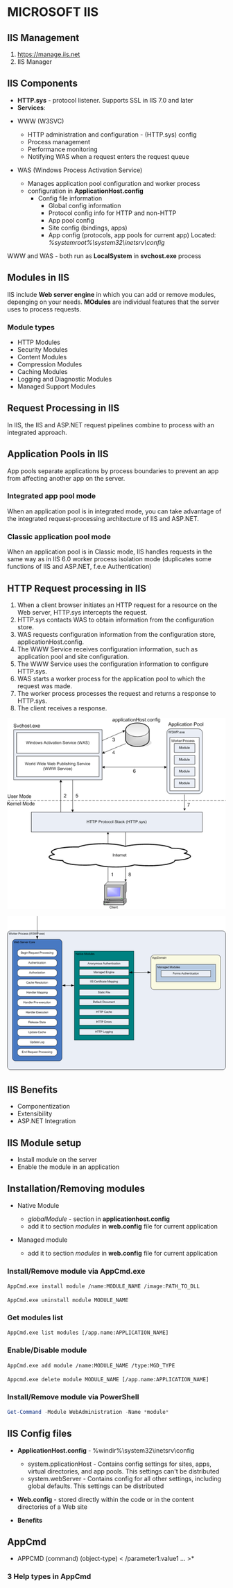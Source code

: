 # MICROSOFT IIS

## IIS Management
1. https://manage.iis.net
2. IIS Manager

## IIS Components
- **HTTP.sys** - protocol listener. Supports SSL in IIS 7.0 and later
- **Services**:
* WWW (W3SVC)
    - HTTP administration and configuration - (HTTP.sys) config
    - Process management
    - Performance monitoring
    - Notifying WAS when a request enters the request queue 

* WAS (Windows Process Activation Service)
    - Manages application pool configuration and worker process
    - configuration in **ApplicationHost.config**
        * Config file information
            - Global config information
            - Protocol config info for HTTP and non-HTTP
            - App pool config
            - Site config (bindings, apps)
            - App config (protocols, app pools for current app) Located: *%systemroot%\system32\inetsrv\config*

WWW and WAS - both run as **LocalSystem** in **svchost.exe** process

## Modules in IIS

IIS include **Web server engine** in which you can add or remove modules, depenging on your needs.
**MOdules** are individual features that the server uses to process requests.

### Module types

- HTTP Modules
- Security Modules
- Content Modules 
- Compression Modules
- Caching Modules
- Logging and Diagnostic Modules
- Managed Support Modules

## Request Processing in IIS

In IIS, the IIS and ASP.NET request pipelines combine to process with an integrated approach.

## Application Pools in IIS

App pools separate applications by process boundaries to prevent an app from affecting another app on the server.

### Integrated app pool mode

When an application pool is in integrated mode, you can take advantage of the integrated request-processing architecture of IIS and ASP.NET.

### Classic application pool mode

When an application pool is in Classic mode, IIS handles requests in the same way as in IIS 6.0 worker process isolation mode (duplicates some functions of IIS and ASP.NET, f.e.e Authentication)

## HTTP Request processing in IIS

1. When a client browser initiates an HTTP request for a resource on the Web server, HTTP.sys intercepts the request.
2. HTTP.sys contacts WAS to obtain information from the configuration store.
3. WAS requests configuration information from the configuration store, applicationHost.config.
4. The WWW Service receives configuration information, such as application pool and site configuration.
5. The WWW Service uses the configuration information to configure HTTP.sys.
6. WAS starts a worker process for the application pool to which the request was made.
7. The worker process processes the request and returns a response to HTTP.sys.
8. The client receives a response.

![IIS-Scheme](https://github.com/OlegPlatonenko/Virtualizing/blob/master/IIS/images/iis_scheme.png)

![IIS-Modules_scheme](https://github.com/OlegPlatonenko/Virtualizing/blob/master/IIS/images/IIS_Modules_scheme.png)

## IIS Benefits

- Componentization
- Extensibility
- ASP.NET Integration

## IIS Module setup

- Install module on the server  
- Enable the module in an application

## Installation/Removing modules

- Native Module
    * *globalModule* - section in **applicationhost.config**
    * add it to section *modules* in **web.config** file for current application

- Managed module
    * add it to section *modules* in **web.config** file for current application

### Install/Remove module via AppCmd.exe

```Batch 
AppCmd.exe install module /name:MODULE_NAME /image:PATH_TO_DLL

AppCmd.exe uninstall module MODULE_NAME
```

### Get modules list

```Batch
AppCmd.exe list modules [/app.name:APPLICATION_NAME]
```

### Enable/Disable module

```Batch
AppCmd.exe add module /name:MODULE_NAME /type:MGD_TYPE

Appcmd.exe delete module MODULE_NAME [/app.name:APPLICATION_NAME]
```

### Install/Remove module via PowerShell

```powershell
Get-Command -Module WebAdministration -Name *module*
```

## IIS Config files

- **ApplicationHost.config** - %windir%\system32\inetsrv\config
    * system.pplicationHost - Contains config settings for sites, apps, virtual directories, and app pools. This settings can't be distributed
    * system.webServer - Contains config for all other settings, including global defaults. This settings can be distributed

- **Web.config** - stored directly within the code or in the content directories of a Web site
- **Benefits** 

## AppCmd

- APPCMD (command) (object-type) <identifier> < /parameter1:value1 ... >*

### 3 Help types in AppCmd